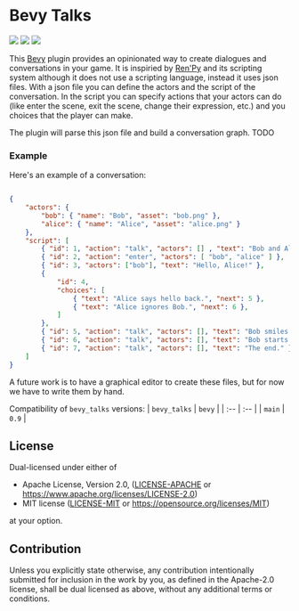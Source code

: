 # Bevy Talks

[![][img_bevy]][bevycrate] 
[![][img_license]][license] 
[![][img_tracking]][tracking] 
<!-- [![][img_version]][crates] -->
<!-- [![][img_doc]][doc]  -->
<!-- [![][img_downloads]][crates] -->


This [Bevy][bevy] plugin provides an opinionated way to create dialogues and conversations in your game. 
It is inspiried by [Ren'Py][renpy] and its scripting system although it does not use a scripting language, instead 
it uses json files. With a json file you can define the actors and the script of the conversation. In the script you can
specify actions that your actors can do (like enter the scene, exit the scene, change their expression, etc.) and you 
choices that the player can make. 

The plugin will parse this json file and build a conversation graph. TODO

### Example
Here's an example of a conversation:

```json

{
    "actors": {
        "bob": { "name": "Bob", "asset": "bob.png" },
        "alice": { "name": "Alice", "asset": "alice.png" }
    },
    "script": [
        { "id": 1, "action": "talk", "actors": [] , "text": "Bob and Alice enter the room.", "start": true },
        { "id": 2, "action": "enter", "actors": [ "bob", "alice" ] },
        { "id": 3, "actors": ["bob"], "text": "Hello, Alice!" },
        {
            "id": 4,
            "choices": [
                { "text": "Alice says hello back.", "next": 5 },
                { "text": "Alice ignores Bob.", "next": 6 },
            ]
        },
        { "id": 5, "action": "talk", "actors": [], "text": "Bob smiles." },
        { "id": 6, "action": "talk", "actors": [], "text": "Bob starts crying." },
        { "id": 7, "action": "talk", "actors": [], "text": "The end." }
    ]
}
```

A future work is to have a graphical editor to create these files, but for now we have to write them by hand.

Compatibility of `bevy_talks` versions:
| `bevy_talks` | `bevy` |
| :--                 |  :--   |
| `main`              | `0.9`  |

## License

Dual-licensed under either of

- Apache License, Version 2.0, ([LICENSE-APACHE](/LICENSE-APACHE) or https://www.apache.org/licenses/LICENSE-2.0)
- MIT license ([LICENSE-MIT](/LICENSE-MIT) or https://opensource.org/licenses/MIT)

at your option.

## Contribution

Unless you explicitly state otherwise, any contribution intentionally submitted
for inclusion in the work by you, as defined in the Apache-2.0 license, shall be dual licensed as above, without any
additional terms or conditions.



[bevy]: https://bevyengine.org/
[renpy]: https://www.renpy.org/

[img_bevy]: https://img.shields.io/badge/Bevy-0.9-blue
[img_version]: https://img.shields.io/crates/v/bevy_talks.svg
[img_doc]: https://docs.rs/bevy_talks/badge.svg
[img_license]: https://img.shields.io/badge/license-MIT%2FApache-blue.svg
[img_downloads]:https://img.shields.io/crates/d/bevy_talks.svg
[img_tracking]: https://img.shields.io/badge/Bevy%20tracking-released%20version-lightblue

[bevycrate]: https://crates.io/crates/bevy/0.9.1
[crates]: https://crates.io/crates/bevy_talks
[doc]: https://docs.rs/bevy_talks/
[license]: https://github.com/giusdp/bevy_talks#license
[tracking]: https://github.com/bevyengine/bevy/blob/main/docs/plugins_guidelines.md#main-branch-tracking